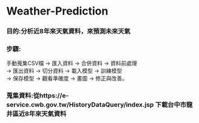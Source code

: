 # Weather-Prediction
### 目的:分析近8年來天氣資料，來預測未來天氣
### 步驟:<br>
手動蒐集CSV檔 → 匯入資料 → 合併資料 → 資料前處理 <br>
→ 匯出資料 → 切分資料 → 載入模型 → 訓練模型 <br>
→ 保存模型 → 觀看準確度 → 畫圖 → 修正與改善。<br>
### 蒐集資料:從https://e-service.cwb.gov.tw/HistoryDataQuery/index.jsp 下載台中市龍井區近8年來天氣資料
